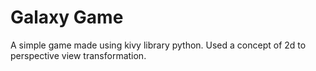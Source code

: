 # Galaxy Game

A simple game made using kivy library python.
Used a concept of 2d to perspective view transformation.
